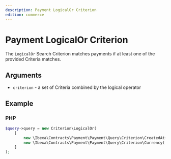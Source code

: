 ```yaml
---
description: Payment LogicalOr Criterion
edition: commerce
---
```


# Payment LogicalOr Criterion

The `LogicalOr` Search Criterion matches payments if at least one of the provided Criteria matches.

## Arguments

- `criterion` - a set of Criteria combined by the logical operator

## Example

### PHP

``` php
$query->query = new Criterion\LogicalOr(
    [
        new \Ibexa\Contracts\Payment\Payment\Query\Criterion\CreatedAt(new DateTime('2023-03-01'));
        new \Ibexa\Contracts\Payment\Payment\Query\Criterion\Currency('USD');
    ]
);
```
